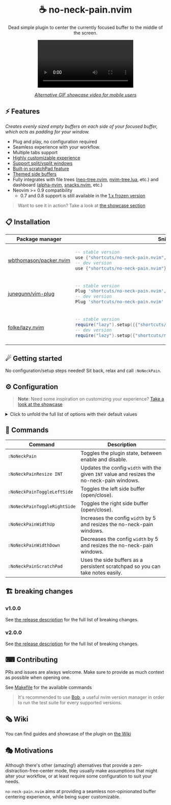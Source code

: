 <p align="center">
  <h1 align="center">☕ no-neck-pain.nvim</h2>
</p>

<p align="center">
	Dead simple plugin to center the currently focused buffer to the middle of the screen.
</p>

<div align="center">
  <video src="https://user-images.githubusercontent.com/20689156/215357783-b69f4339-a681-410f-982a-44655986f0ce.mp4"/>
</div>

<div align="center">

_[Alternative GIF showcase video for mobile users](https://github.com/shortcuts/no-neck-pain.nvim/wiki/Showcase#default-configuration-with-splitvsplit-showcase)_

</div>

## ⚡️ Features

_Creates evenly sized empty buffers on each side of your focused buffer, which acts as padding for your window._

- Plug and play, no configuration required
- Seamless experience with your workflow.
- Multiple tabs support
- [Highly customizable experience](https://github.com/shortcuts/no-neck-pain.nvim#configuration)
- [Support split/vsplit windows](https://github.com/shortcuts/no-neck-pain.nvim/wiki/Showcase#window-layout-support)
- [Built-in scratchPad feature](https://github.com/shortcuts/no-neck-pain.nvim/wiki/Showcase#side-buffer-as-scratch-pad)
- [Themed side buffers](https://github.com/shortcuts/no-neck-pain.nvim/wiki/Showcase#custom-background-color)
- Fully integrates with file trees ([neo-tree.nvim](https://github.com/nvim-neo-tree/neo-tree.nvim), [nvim-tree.lua](https://github.com/nvim-tree/nvim-tree.lua), etc.) and dashboard ([alpha-nvim](https://github.com/goolord/alpha-nvim), [snacks.nvim](https://github.com/folke/snacks.nvim), etc.)
- Neovim >= 0.9 compatibility
    - 0.7 and 0.8 support is still available in the [1.x frozen version](https://github.com/shortcuts/no-neck-pain.nvim/tree/1.x)

> Want to see it in action? Take a look at [the showcase section](https://github.com/shortcuts/no-neck-pain.nvim/wiki/Showcase)

## 📋 Installation

<div align="center">
<table>
<thead>
<tr>
<th>Package manager</th>
<th>Snippet</th>
</tr>
</thead>
<tbody>
<tr>
<td>

[wbthomason/packer.nvim](https://github.com/wbthomason/packer.nvim)

</td>
<td>

```lua
-- stable version
use {"shortcuts/no-neck-pain.nvim", tag = "*" }
-- dev version
use {"shortcuts/no-neck-pain.nvim"}
```

</td>
</tr>
<tr>
<td>

[junegunn/vim-plug](https://github.com/junegunn/vim-plug)

</td>
<td>

```lua
-- stable version
Plug 'shortcuts/no-neck-pain.nvim', { 'tag': '*' }
-- dev version
Plug 'shortcuts/no-neck-pain.nvim'
```

</td>
</tr>
<tr>
<td>

[folke/lazy.nvim](https://github.com/folke/lazy.nvim)

</td>
<td>

```lua
-- stable version
require("lazy").setup({{"shortcuts/no-neck-pain.nvim", version = "*"}})
-- dev version
require("lazy").setup({"shortcuts/no-neck-pain.nvim"})
```

</td>
</tr>
</tbody>
</table>
</div>

## ☄ Getting started

No configuration/setup steps needed! Sit back, relax and call `:NoNeckPain`.

## ⚙ Configuration

> **Note**:
> Need some inspiration on customizing your experience? [Take a look at the showcase](https://github.com/shortcuts/no-neck-pain.nvim/wiki/Showcase)

<details>
<summary>Click to unfold the full list of options with their default values</summary>

> **Note**: The options are also available in Neovim by using:
> - `:h NoNeckPain.options` to see the global plugin options.
> - `:h NoNeckPain.bufferOptions` to see the side buffer options.

```lua
require("no-neck-pain").setup({
    -- Prints useful logs about triggered events, and reasons actions are executed.
    ---@type boolean
    debug = false,
    -- The width of the focused window that will be centered. When the terminal width is less than the `width` option, the side buffers won't be created.
    ---@type integer|"textwidth"|"colorcolumn"
    width = 100,
    -- Represents the lowest width value a side buffer should be.
    -- This option can be useful when switching window size frequently, example:
    -- in full screen screen, width is 210, you define an NNP `width` of 100, which creates each side buffer with a width of 50. If you resize your terminal to the half of the screen, each side buffer would be of width 5 and thereforce might not be useful and/or add "noise" to your workflow.
    ---@type integer
    minSideBufferWidth = 10,
    -- Disables the plugin if the last valid buffer in the list have been closed.
    ---@type boolean
    disableOnLastBuffer = false,
    -- When `true`, disabling the plugin closes every other windows except the initially focused one.
    ---@usage: this parameter will be renamed `killAllWindowsOnDisable` in the next major release (^2.x.y).
    ---@type boolean
    killAllBuffersOnDisable = false,
    -- When `true`, deleting the main no-neck-pain buffer with `:bd`, `:bdelete` does not disable the plugin, it fallbacks on the newly focused window and refreshes the state by re-creating side-windows if necessary.
    ---@type boolean
    fallbackOnBufferDelete = true,
    -- Adds autocmd (@see `:h autocmd`) which aims at automatically enabling the plugin.
    ---@type table
    autocmds = {
        -- When `true`, enables the plugin when you start Neovim.
        -- If the main window is  a side tree (e.g. NvimTree) or a dashboard, the command is delayed until it finds a valid window.
        -- The command is cleaned once it has successfuly ran once.
        -- When `safe`, debounces the plugin before enabling it.
        -- This is recommended if you:
        --  - use a dashboard plugin, or something that also triggers when Neovim is entered.
        --  - usually leverage commands such as `nvim +line file` which are executed after Neovim has been entered.
        ---@type boolean | "safe"
        enableOnVimEnter = false,
        -- When `true`, enables the plugin when you enter a new Tab.
        -- note: it does not trigger if you come back to an existing tab, to prevent unwanted interfer with user's decisions.
        ---@type boolean
        enableOnTabEnter = false,
        -- When `true`, reloads the plugin configuration after a colorscheme change.
        ---@type boolean
        reloadOnColorSchemeChange = false,
        -- When `true`, entering one of no-neck-pain side buffer will automatically skip it and go to the next available buffer.
        ---@type boolean
        skipEnteringNoNeckPainBuffer = false,
    },
    -- Creates mappings for you to easily interact with the exposed commands.
    ---@type table
    mappings = {
        -- When `true`, creates all the mappings that are not set to `false`.
        ---@type boolean
        enabled = false,
        -- Sets a global mapping to Neovim, which allows you to toggle the plugin.
        -- When `false`, the mapping is not created.
        ---@type string
        toggle = "<Leader>np",
        -- Sets a global mapping to Neovim, which allows you to toggle the left side buffer.
        -- When `false`, the mapping is not created.
        ---@type string
        toggleLeftSide = "<Leader>nql",
        -- Sets a global mapping to Neovim, which allows you to toggle the right side buffer.
        -- When `false`, the mapping is not created.
        ---@type string
        toggleRightSide = "<Leader>nqr",
        -- Sets a global mapping to Neovim, which allows you to increase the width (+5) of the main window.
        -- When `false`, the mapping is not created.
        ---@type string | { mapping: string, value: number }
        widthUp = "<Leader>n=",
        -- Sets a global mapping to Neovim, which allows you to decrease the width (-5) of the main window.
        -- When `false`, the mapping is not created.
        ---@type string | { mapping: string, value: number }
        widthDown = "<Leader>n-",
        -- Sets a global mapping to Neovim, which allows you to toggle the scratchPad feature.
        -- When `false`, the mapping is not created.
        ---@type string
        scratchPad = "<Leader>ns",
    },
    --- Allows you to provide custom code to run before (pre) and after (post) no-neck-pain steps (e.g. enabling).
    --- See |NoNeckPain.callbacks|
    ---@type table
    callbacks = {
        -- Runs right before centering the buffer
        ---@type fun(state: { enabled: boolean, active_tab: number, tabs: number[], disabled_tabs: number[], previously_focused_win: number })|nil
        preEnable = nil,
        -- Runs right after the buffer is centered
        ---@type fun(state: { enabled: boolean, active_tab: number, tabs: number[], disabled_tabs: number[], previously_focused_win: number })|nil
        postEnable = nil,
        -- Runs right before toggling NoNeckPain off
        ---@type fun(state: { enabled: boolean, active_tab: number, tabs: number[], disabled_tabs: number[], previously_focused_win: number })|nil
        preDisable = nil,
        -- Runs right after NoNeckPain has been turned off
        ---@type fun(state: { enabled: boolean, active_tab: number, tabs: number[], disabled_tabs: number[], previously_focused_win: number })|nil
        postDisable = nil,
    },
    --- Common options that are set to both side buffers.
    --- See |NoNeckPain.bufferOptions| for option scoped to the `left` and/or `right` buffer.
    ---@type table
    buffers = {
        -- When `true`, the side buffers will be named `no-neck-pain-left` and `no-neck-pain-right` respectively.
        ---@type boolean
        setNames = false,
        -- Leverages the side buffers as notepads, which work like any Neovim buffer and automatically saves its content at the given `location`.
        -- note: quitting an unsaved scratchPad buffer is non-blocking, and the content is still saved.
        --- see |NoNeckPain.bufferOptionsScratchPad|
        scratchPad = NoNeckPain.bufferOptionsScratchPad,
        -- colors to apply to both side buffers, for buffer scopped options @see |NoNeckPain.bufferOptions|
        --- see |NoNeckPain.bufferOptionsColors|
        colors = NoNeckPain.bufferOptionsColors,
        -- Vim buffer-scoped options: any `vim.bo` options is accepted here.
        ---@see NoNeckPain.bufferOptionsBo `:h NoNeckPain.bufferOptionsBo`
        bo = NoNeckPain.bufferOptionsBo,
        -- Vim window-scoped options: any `vim.wo` options is accepted here.
        ---@see NoNeckPain.bufferOptionsWo `:h NoNeckPain.bufferOptionsWo`
        wo = NoNeckPain.bufferOptionsWo,
        --- Options applied to the `left` buffer, options defined here overrides the `buffers` ones.
        ---@see NoNeckPain.bufferOptions `:h NoNeckPain.bufferOptions`
        left = NoNeckPain.bufferOptions,
        --- Options applied to the `right` buffer, options defined here overrides the `buffers` ones.
        ---@see NoNeckPain.bufferOptions `:h NoNeckPain.bufferOptions`
        right = NoNeckPain.bufferOptions,
    },
    -- Supported integrations that might clash with `no-neck-pain.nvim`'s behavior.
    --
    -- The `position` is used when the plugin scans the layout in order to compute the width that should be added
    -- on each side. For example, if you were supposed to have a padding of 100 columns on each side, but an
    -- integration takes 42, only 58 will be added so your layout is still centered.
    --
    -- If `reopen` is set to `false`, we won't account the width but close the integration when encountered.
    ---@type table
    integrations = {
        -- @link https://github.com/nvim-tree/nvim-tree.lua
        ---@type table
        NvimTree = {
            -- The position of the tree.
            ---@type "left"|"right"
            position = "left",
            -- When `true`, if the tree was opened before enabling the plugin, we will reopen it.
            ---@type boolean
            reopen = true,
        },
        -- @link https://github.com/nvim-neo-tree/neo-tree.nvim
        NeoTree = {
            -- The position of the tree.
            ---@type "left"|"right"
            position = "left",
            -- When `true`, if the tree was opened before enabling the plugin, we will reopen it.
            reopen = true,
        },
        -- @link https://github.com/mbbill/undotree
        undotree = {
            -- The position of the tree.
            ---@type "left"|"right"
            position = "left",
        },
        -- @link https://github.com/nvim-neotest/neotest
        neotest = {
            -- The position of the tree.
            ---@type "right"
            position = "right",
            -- When `true`, if the tree was opened before enabling the plugin, we will reopen it.
            reopen = true,
        },
        -- @link https://github.com/nvim-treesitter/playground
        TSPlayground = {
            -- The position of the tree.
            ---@type "right"|"left"
            position = "right",
            -- When `true`, if the tree was opened before enabling the plugin, we will reopen it.
            reopen = true,
        },
        -- @link https://github.com/rcarriga/nvim-dap-ui
        NvimDAPUI = {
            -- The position of the tree.
            ---@type "none"
            position = "none",
            -- When `true`, if the tree was opened before enabling the plugin, we will reopen it.
            reopen = true,
        },
        -- @link https://github.com/hedyhli/outline.nvim
        outline = {
            -- The position of the tree.
            ---@type "left"|"right"
            position = "right",
            -- When `true`, if the tree was opened before enabling the plugin, we will reopen it.
            reopen = true,
        },
        -- @link https://github.com/stevearc/aerial.nvim
        aerial = {
            -- The position of the tree.
            ---@type "left"|"right"
            position = "right",
            -- When `true`, if the tree was opened before enabling the plugin, we will reopen it.
            reopen = true,
        },
        -- this is a generic field to hint no-neck-pain that you use a dashboard plugin.
        -- you can find the filetype list of natively supported dashboards here: https://github.com/shortcuts/no-neck-pain.nvim/blob/main/lua/no-neck-pain/util/constants.lua#L82-L85
        -- if a dashboard that you use isn't supported, either set `dashboard.filetype` to the expected file type, or open a pull-request with the edited list.
        dashboard = {
            -- When `true`, debounce will be applied to the init method, leaving time for the dashboard to open.
            enabled = false,
            -- if a dashboard that you use isn't supported, you can use this field to set a matching filetype, also don't hesitate to open a pull-request with the edited list (DASHBOARDS) found in lua/no-neck-pain/util/constants.lua.
            ---@type string[]|nil
            filetypes = nil,
        },
    },
})

--- NoNeckPain's buffer `vim.wo` options.
---@see window options `:h vim.wo`
---
---@type table
--- Default values:
---@eval return MiniDoc.afterlines_to_code(MiniDoc.current.eval_section)
NoNeckPain.bufferOptionsWo = {
    ---@type boolean
    cursorline = false,
    ---@type boolean
    cursorcolumn = false,
    ---@type string
    colorcolumn = "0",
    ---@type boolean
    number = false,
    ---@type boolean
    relativenumber = false,
    ---@type boolean
    foldenable = false,
    ---@type boolean
    list = false,
    ---@type boolean
    wrap = true,
    ---@type boolean
    linebreak = true,
}

--- NoNeckPain's buffer `vim.bo` options.
---@see buffer options `:h vim.bo`
---
---@type table
--- Default values:
---@eval return MiniDoc.afterlines_to_code(MiniDoc.current.eval_section)
NoNeckPain.bufferOptionsBo = {
    ---@type string
    filetype = "no-neck-pain",
    ---@type string
    buftype = "nofile",
    ---@type string
    bufhidden = "hide",
    ---@type boolean
    buflisted = false,
    ---@type boolean
    swapfile = false,
}

--- NoNeckPain's scratchPad buffer options.
---
--- Leverages the side buffers as notepads, which work like any Neovim buffer and automatically saves its content at the given `location`.
--- note: quitting an unsaved scratchPad buffer is non-blocking, and the content is still saved.
---
---@type table
--- Default values:
---@eval return MiniDoc.afterlines_to_code(MiniDoc.current.eval_section)
NoNeckPain.bufferOptionsScratchPad = {
    -- When `true`, automatically sets the following options to the side buffers:
    -- - `autowriteall`
    -- - `autoread`.
    ---@type boolean
    enabled = false,
    -- The name of the generated file. See `location` for more information.
    -- /!\ deprecated /!\ use `pathToFile` instead.
    ---@type string
    ---@example: `no-neck-pain-left.norg`
    ---@deprecated: use `pathToFile` instead.
    fileName = "no-neck-pain",
    -- By default, files are saved at the same location as the current Neovim session.
    -- note: filetype is defaulted to `norg` (https://github.com/nvim-neorg/neorg), but can be changed in `buffers.bo.filetype` or |NoNeckPain.bufferOptions| for option scoped to the `left` and/or `right` buffer.
    -- /!\ deprecated /!\ use `pathToFile` instead.
    ---@type string?
    ---@example: `no-neck-pain-left.norg`
    ---@deprecated: use `pathToFile` instead.
    location = nil,
    -- The path to the file to save the scratchPad content to and load it in the buffer.
    ---@type string?
    ---@example: `~/notes.norg`
    pathToFile = "",
}

--- NoNeckPain's buffer color options.
---
---@type table
--- Default values:
---@eval return MiniDoc.afterlines_to_code(MiniDoc.current.eval_section)
NoNeckPain.bufferOptionsColors = {
    -- Hexadecimal color code to override the current background color of the buffer. (e.g. #24273A)
    -- Transparent backgrounds are supported by default.
    -- popular theme are supported by their name:
    -- - catppuccin-frappe
    -- - catppuccin-frappe-dark
    -- - catppuccin-latte
    -- - catppuccin-latte-dark
    -- - catppuccin-macchiato
    -- - catppuccin-macchiato-dark
    -- - catppuccin-mocha
    -- - catppuccin-mocha-dark
    -- - github-nvim-theme-dark
    -- - github-nvim-theme-dimmed
    -- - github-nvim-theme-light
    -- - rose-pine
    -- - rose-pine-dawn
    -- - rose-pine-moon
    -- - tokyonight-day
    -- - tokyonight-moon
    -- - tokyonight-night
    -- - tokyonight-storm
    ---@type string?
    background = nil,
    -- Brighten (positive) or darken (negative) the side buffers background color. Accepted values are [-1..1].
    ---@type integer
    blend = 0,
    -- Hexadecimal color code to override the current text color of the buffer. (e.g. #7480c2)
    ---@type string?
    text = nil,
}

--- NoNeckPain's buffer side buffer option.
---
---@type table
--- Default values:
---@eval return MiniDoc.afterlines_to_code(MiniDoc.current.eval_section)
NoNeckPain.bufferOptions = {
    -- When `false`, the buffer won't be created.
    ---@type boolean
    enabled = true,
    ---@see NoNeckPain.bufferOptionsColors `:h NoNeckPain.bufferOptionsColors`
    colors = NoNeckPain.bufferOptionsColors,
    ---@see NoNeckPain.bufferOptionsBo `:h NoNeckPain.bufferOptionsBo`
    bo = NoNeckPain.bufferOptionsBo,
    ---@see NoNeckPain.bufferOptionsWo `:h NoNeckPain.bufferOptionsWo`
    wo = NoNeckPain.bufferOptionsWo,
    ---@see NoNeckPain.bufferOptionsScratchPad `:h NoNeckPain.bufferOptionsScratchPad`
    scratchPad = NoNeckPain.bufferOptionsScratchPad,
}
```

</details>

## 🧰 Commands

|   Command   |         Description        |
|-------------|----------------------------|
|`:NoNeckPain`| Toggles the plugin state, between enable and disable. |
|`:NoNeckPainResize INT`| Updates the config `width` with the given `INT` value and resizes the no-neck-pain windows. |
|`:NoNeckPainToggleLeftSide`| Toggles the left side buffer (open/close). |
|`:NoNeckPainToggleRightSide`| Toggles the right side buffer (open/close). |
|`:NoNeckPainWidthUp`| Increases the config `width` by 5 and resizes the no-neck-pain windows. |
|`:NoNeckPainWidthDown`| Decreases the config `width` by 5 and resizes the no-neck-pain windows. |
|`:NoNeckPainScratchPad`| Uses the side buffers as a persistent scratchpad so you can take notes easily. |

## 🏗 breaking changes

### v1.0.0

See [the release description](https://github.com/shortcuts/no-neck-pain.nvim/pull/201) for the full list of breaking changes.

### v2.0.0

See [the release description](https://github.com/shortcuts/no-neck-pain.nvim/pull/384) for the full list of breaking changes.

## ⌨ Contributing

PRs and issues are always welcome. Make sure to provide as much context as possible when opening one.

See [Makefile](./Makefile) for the available commands

> It's recommended to use [Bob](https://github.com/MordechaiHadad/bob), a useful nvim version manager in order to run the test suite for every supported versions.

## 🗞 Wiki

You can find guides and showcase of the plugin on [the Wiki](https://github.com/shortcuts/no-neck-pain.nvim/wiki)

## 🎭 Motivations

Although there's other (amazing!) alternatives that provide a zen-distraction-free-center mode, they usually make assumptions that might alter your workflow, or at least require some configuration to suit your needs.

`no-neck-pain.nvim` aims at providing a seamless non-opinionated buffer centering experience, while being super customizable.
